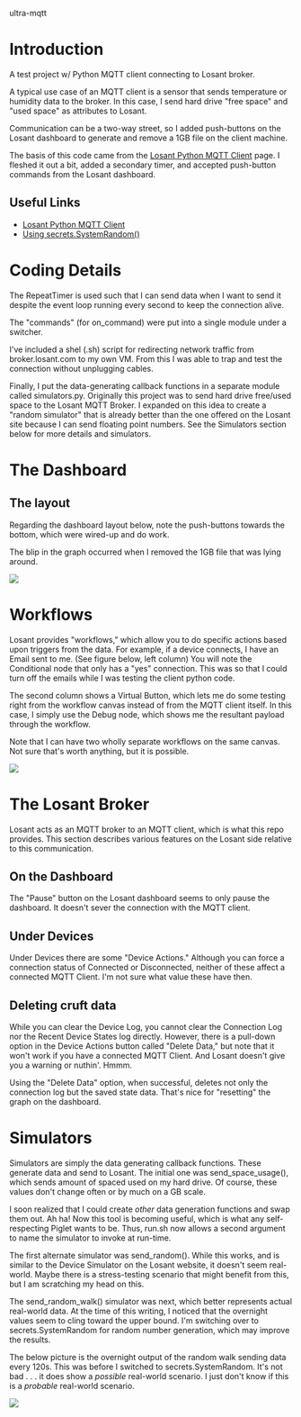 ultra-mqtt

# Introduction

A test project w/ Python MQTT client connecting to Losant broker.

A typical use case of an MQTT client is a sensor that sends 
temperature or humidity data to the broker. In this case, I send
hard drive "free space" and "used space" as attributes to Losant. 

Communication can be a two-way street, so I added push-buttons on 
the Losant dashboard to generate and remove a 1GB file on the 
client machine.

The basis of this code came from the 
[Losant Python MQTT Client](https://docs.losant.com/mqtt/python/) page. 
I fleshed it out a bit, added a secondary timer, and accepted 
push-button commands from the Losant dashboard.

## Useful Links

* [Losant Python MQTT Client](https://github.com/Losant/losant-mqtt-python)
* [Using secrets.SystemRandom()](https://pynative.com/python-secrets-module/#h-class-secrets-systemrandom)


# Coding Details

The RepeatTimer is used such that I can send data when I want to 
send it despite the event loop running every second to keep the
connection alive.

The "commands" (for on_command) were put into a single module under 
a switcher.

I've included a shel (.sh) script for redirecting network traffic
from broker.losant.com to my own VM. From this I was able to trap and 
test the connection without unplugging cables.

Finally, I put the data-generating callback functions in a separate
module called simulators.py. Originally this project was to send
hard drive free/used space to the Losant MQTT Broker. I expanded on
this idea to create a "random simulator" that is already better than
the one offered on the Losant site because I can send floating point
numbers. See the Simulators section below for more details and 
simulators.

# The Dashboard

## The layout

Regarding the dashboard layout below, note the push-buttons towards 
the bottom, which were wired-up and do work.

The blip in the graph occurred when I removed the 1GB file that
was lying around.

![](docs/dashboard.png)

# Workflows

Losant provides "workflows," which allow you to do specific actions
based upon triggers from the data. For example, if a device connects,
I have an Email sent to me. (See figure below, left column) You will
note the Conditional node that only has a "yes" connection. This was
so that I could turn off the emails while I was testing the client
python code.

The second column shows a Virtual Button, which lets me do some
testing right from the workflow canvas instead of from the MQTT
client itself. In this case, I simply use the Debug node, which 
shows me the resultant payload through the workflow.

Note that I can have two wholly separate workflows on the same canvas.
Not sure that's worth anything, but it is possible.

![](docs/workflow.png)

# The Losant Broker

Losant acts as an MQTT broker to an MQTT client, which is what this
repo provides. This section describes various features on the Losant
side relative to this communication.

## On the Dashboard

The "Pause" button on the Losant dashboard seems to only pause
the dashboard. It doesn't sever the connection with the MQTT client.

## Under Devices

Under Devices there are some "Device Actions." Although you can force
a connection status of Connected or Disconnected, neither of these
affect a connected MQTT Client. I'm not sure what value these have
then.

## Deleting cruft data

While you can clear the Device Log, you cannot clear the Connection
Log nor the Recent Device States log directly. However, there is a 
pull-down option in the Device Actions button called "Delete Data," 
but note that it won't work if you have a connected MQTT Client. 
And Losant doesn't give you a warning or nuthin'. Hmmm.

Using the "Delete Data" option, when successful, deletes not only
the connection log but the saved state data. That's nice for "resetting"
the graph on the dashboard.

# Simulators

Simulators are simply the data generating callback functions. These
generate data and send to Losant. The initial one was send_space_usage(),
which sends amount of spaced used on my hard drive. Of course, these
values don't change often or by much on a GB scale.

I soon realized that I could create *other* data generation functions
and swap them out. Ah ha! Now this tool is becoming useful, which is 
what any self-respecting Piglet wants to be. Thus, run.sh now allows 
a second argument to name the simulator to invoke at run-time.

The first alternate simulator was send_random(). While this works,
and is similar to the Device Simulator on the Losant website, it 
doesn't seem real-world. Maybe there is a stress-testing scenario
that might benefit from this, but I am scratching my head on this.

The send_random_walk() simulator was next, which better represents
actual real-world data. At the time of this writing, I noticed that
the overnight values seem to cling toward the upper bound. I'm 
switching over to secrets.SystemRandom for random number generation, 
which may improve the results.

The below picture is the overnight output of the random walk sending
data every 120s. This was before I switched to secrets.SystemRandom. 
It's not bad . . . it does show a *possible* real-world scenario. I 
just don't know if this is a *probable* real-world scenario.

![](docs/random_walk.png)

